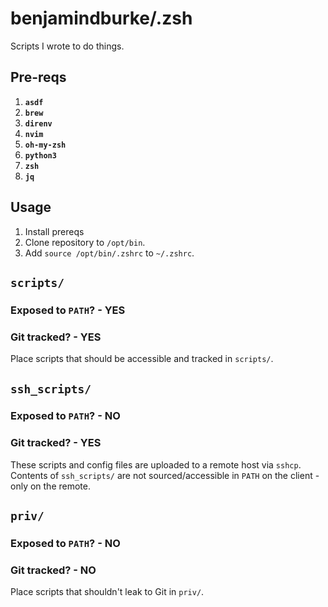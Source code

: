 # benjamindburke/.zsh

Scripts I wrote to do things.

## Pre-reqs

1. **`asdf`**
1. **`brew`**
1. **`direnv`**
1. **`nvim`**
1. **`oh-my-zsh`**
1. **`python3`**
1. **`zsh`**
1. **`jq`**

## Usage

1. Install prereqs
1. Clone repository to `/opt/bin`.
1. Add `source /opt/bin/.zshrc` to `~/.zshrc`.

## `scripts/`

### Exposed to `PATH`? - YES
### Git tracked? - YES

Place scripts that should be accessible and tracked in `scripts/`.

## `ssh_scripts/`

### Exposed to `PATH`? - NO
### Git tracked? - YES

These scripts and config files are uploaded to a remote host via `sshcp`.
Contents of `ssh_scripts/` are not sourced/accessible in `PATH` on the client - only on the remote.

## `priv/`

### Exposed to `PATH`? - NO
### Git tracked? - NO

Place scripts that shouldn't leak to Git in `priv/`.
